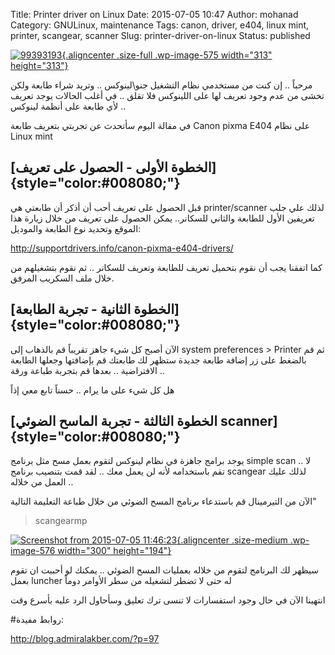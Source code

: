 Title: Printer driver on Linux
Date: 2015-07-05 10:47
Author: mohanad
Category: GNULinux, maintenance
Tags: canon, driver, e404, linux mint, printer, scangear, scanner
Slug: printer-driver-on-linux
Status: published

[![99393193](../../static/images/printer-driver-on-linux/99393193.jpg){.aligncenter .size-full .wp-image-575 width="313" height="313"}](../../static/images/printer-driver-on-linux/99393193.jpg)

مرحباً .. إن كنت من مستخدمي نظام التشغيل جنو\\لينوكس .. وتريد شراء طابعة ولكن تخشى من عدم وجود تعريف لها على اللينوكس فلا تقلق .. في أغلب الحالات يوجد تعريف لأي طابعة على أنظمة لينوكس ..

في مقالة اليوم سأتحدث عن تجربتي بتعريف طابعة Canon pixma E404 على نظام Linux mint

[الخطوة الأولى - الحصول على تعريف]{style="color:#008080;"} 
----------------------------------------------------------

قبل الحصول على تعريف أحب أن أذكر أن طابعتي هي printer/scanner لذلك علي جلب تعريفين الأول للطابعة والثاني للسكانر.. يمكن الحصول على تعريف من خلال زيارة هذا الموقع وتحديد نوع الطابعة والموديل: 

<http://supportdrivers.info/canon-pixma-e404-drivers/>

كما اتفقنا يجب أن نقوم بتحميل تعريف للطابعة وتعريف للسكانر .. ثم نقوم بتشغيلهم من خلال ملف السكريب المرفق.

[الخطوة الثانية - تجربة الطابعة]{style="color:#008080;"} 
--------------------------------------------------------

الآن أصبح كل شيء جاهز تقريباً قم بالذهاب إلى system preferences \> Printer ثم قم بالضغط على زر إضافة طابعة جديدة ستظهر لك طابعتك قم بإضافتها وجعلها الطابعة الافتراضية .. بعدها قم بتجربة طباعة ورقة ..

هل كل شيء على ما يرام .. حسناً تابع معي إذاً

[الخطوة الثالثة - تجربة الماسح الضوئي scanner]{style="color:#008080;"} 
----------------------------------------------------------------------

يوجد برامج جاهزة في نظام لينوكس لتقوم بعمل مسح مثل برنامج simple scan .. لا تقم باستخدامه لأنه لن يعمل معك .. لقد قمت بتنصيب برنامج scangear لذلك عليك العمل من خلاله .. 

الآن من التيرمينال قم باستدعاء برنامج المسح الضوئي من خلال طباعة التعليمة التالية"

> scangearmp

[![Screenshot from 2015-07-05 11:46:23](../../static/images/printer-driver-on-linux/Screenshot-from-2015-07-05-114623-300x194.png){.aligncenter .size-medium .wp-image-576 width="300" height="194"}](../../static/images/printer-driver-on-linux/Screenshot-from-2015-07-05-114623.png)

سيظهر لك البرنامج لتقوم من خلاله بعمليات المسح الضوئي .. يمكنك لو أحببت ان تقوم بعمل luncher له حتى لا تضطر لتشغيله من سطر الأوامر دوماً

انتهينا الآن في حال وجود استفسارات لا تنسى ترك تعليق وسأحاول الرد عليه بأسرع وقت

\#روابط مفيدة:

<http://blog.admiralakber.com/?p=97>

 
